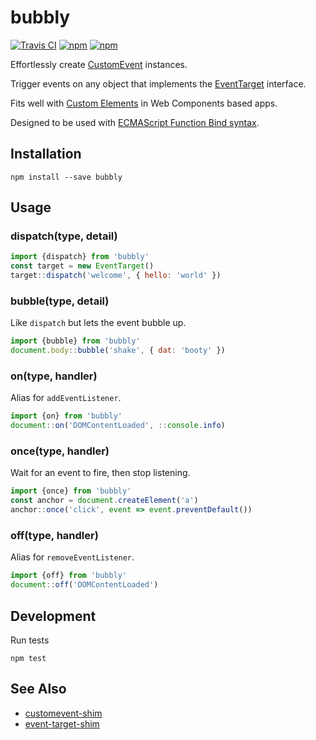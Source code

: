 # bubbly

[![Travis CI](https://img.shields.io/travis/migme/bubbly.svg)](https://travis-ci.org/migme/bubbly)
[![npm](https://img.shields.io/npm/v/bubbly.svg)](https://www.npmjs.com/package/migme-bubbly)
[![npm](https://img.shields.io/npm/dm/bubbly.svg)](https://www.npmjs.com/package/migme-bubbly)

Effortlessly create [CustomEvent](https://dom.spec.whatwg.org/#interface-customevent) instances.

Trigger events on any object that implements the [EventTarget](https://dom.spec.whatwg.org/#interface-eventtarget) interface.

Fits well with [Custom Elements](http://w3c.github.io/webcomponents/spec/custom/) in Web Components based apps.

Designed to be used with [ECMAScript Function Bind syntax](https://github.com/zenparsing/es-function-bind).

## Installation

```
npm install --save bubbly
```

## Usage

### dispatch(type, detail)
```js
import {dispatch} from 'bubbly'
const target = new EventTarget()
target::dispatch('welcome', { hello: 'world' })
```

### bubble(type, detail)
Like `dispatch` but lets the event bubble up.
```js
import {bubble} from 'bubbly'
document.body::bubble('shake', { dat: 'booty' })
```

### on(type, handler)
Alias for `addEventListener`.
```js
import {on} from 'bubbly'
document::on('DOMContentLoaded', ::console.info)
```

### once(type, handler)
Wait for an event to fire, then stop listening.
```js
import {once} from 'bubbly'
const anchor = document.createElement('a')
anchor::once('click', event => event.preventDefault())
```

### off(type, handler)
Alias for `removeEventListener`.
```js
import {off} from 'bubbly'
document::off('DOMContentLoaded')
```

## Development

Run tests
```
npm test
```

## See Also
- [customevent-shim](https://www.npmjs.com/package/customevent-shim)
- [event-target-shim](https://www.npmjs.com/package/event-target-shim)

